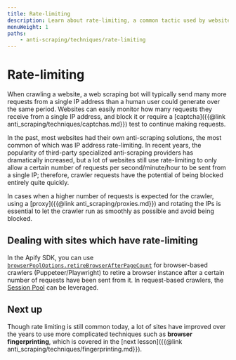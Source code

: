 ```yaml
---
title: Rate-limiting
description: Learn about rate-limiting, a common tactic used by websites to avoid a large and non-human rate of requests coming from a single IP address.
menuWeight: 1
paths:
    - anti-scraping/techniques/rate-limiting
---
```


# [](#rate-limiting) Rate-limiting

When crawling a website, a web scraping bot will typically send many more requests from a single IP address than a human user could generate over the same period. Websites can easily monitor how many requests they receive from a single IP address, and block it or require a [captcha]({{@link anti_scraping/techniques/captchas.md}}) test to continue making requests.

In the past, most websites had their own anti-scraping solutions, the most common of which was IP address rate-limiting. In recent years, the popularity of third-party specialized anti-scraping providers has dramatically increased, but a lot of websites still use rate-limiting to only allow a certain number of requests per second/minute/hour to be sent from a single IP; therefore, crawler requests have the potential of being blocked entirely quite quickly.

In cases when a higher number of requests is expected for the crawler, using a [proxy]({{@link anti_scraping/proxies.md}}) and rotating the IPs is essential to let the crawler run as smoothly as possible and avoid being blocked.

## [](#handling-rate-limiting) Dealing with sites which have rate-limiting

In the Apify SDK, you can use [`browserPoolOptions.retireBrowserAfterPageCount`](https://github.com/apify/browser-pool#features) for browser-based crawlers (Puppeteer/Playwright) to retire a browser instance after a certain number of requests have been sent from it. In request-based crawlers, the [Session Pool](https://sdk.apify.com/docs/api/session-pool) can be leveraged.

<!-- Add more here -->

## [](#next) Next up

Though rate limiting is still common today, a lot of sites have improved over the years to use more complicated techniques such as **browser fingerprinting**, which is covered in the [next lesson]({{@link anti_scraping/techniques/fingerprinting.md}}).
